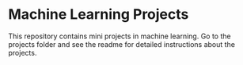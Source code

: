 # Machine Learning Projects

This repository contains mini projects in machine learning. Go to the projects folder and see the readme for detailed instructions about the projects.
